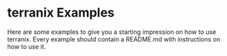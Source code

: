 # terranix Examples

Here are some examples to give you a starting impression on how to use terranix.
Every example should contain a README.md with instructions on how to use it.
